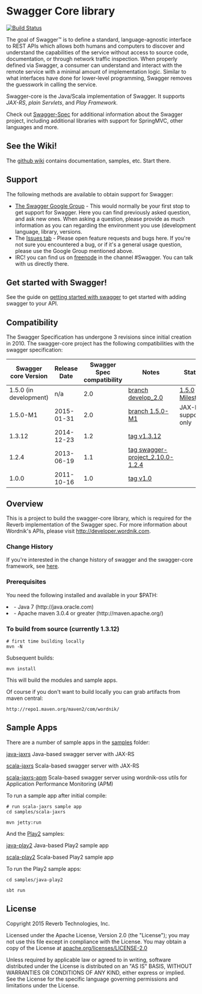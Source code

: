 # Swagger Core library

[![Build Status](https://travis-ci.org/swagger-api/swagger-core.png?branch=master)](https://travis-ci.org/swagger-api/swagger-core)

The goal of Swagger™ is to define a standard, language-agnostic interface to REST APIs which allows both humans and computers to discover and understand the capabilities of the service without access to source code, documentation, or through network traffic inspection. When properly defined via Swagger, a consumer can understand and interact with the remote service with a minimal amount of implementation logic. Similar to what interfaces have done for lower-level programming, Swagger removes the guesswork in calling the service.

Swagger-core is the Java/Scala implementation of Swagger. It supports *JAX-RS*, *plain Servlets*, and *Play Framework*.

Check out [Swagger-Spec](https://github.com/swagger-api/swagger-spec) for additional information about the Swagger project, including additional libraries with support for SpringMVC, other languages and more. 

## See the Wiki!
The [github wiki](https://github.com/swagger-api/swagger-core/wiki) contains documentation, samples, etc.  Start there.

## Support
The following methods are available to obtain support for Swagger:

- [The Swagger Google Group](https://groups.google.com/forum/#!forum/swagger-swaggersocket) - This would normally be your first stop to get support for Swagger. Here you can find previously asked question, and ask new ones. When asking a question, please provide as much information as you can regarding the environment you use (development language, library, versions.
- The [Issues tab](https://github.com/swagger-api/swagger-core/issues?state=open) - Please open feature requests and bugs here. If you're not sure you encountered a bug, or if it's a general usage question, please use the Google Group mentioned above.
- IRC! you can find us on [freenode](http://webchat.freenode.net/?channels=swagger) in the channel #Swagger. You can talk with us directly there.


## Get started with Swagger!
See the guide on [getting started with swagger](https://github.com/swagger-api/swagger-core/wiki/Adding-Swagger-to-your-API) to get started with adding swagger to your API.

## Compatibility
The Swagger Specification has undergone 3 revisions since initial creation in 2010.  The swagger-core project has the following compatibilities with the swagger specification:

Swagger core Version      | Release Date | Swagger Spec compatibility | Notes | Status
------------------------- | ------------ | -------------------------- | ----- | ----
1.5.0 (in development)    | n/a          | 2.0           | [branch develop_2.0](https://github.com/swagger-api/swagger-core/tree/develop_2.0) | [1.5.0 Milestone](https://github.com/swagger-api/swagger-core/milestones/v1.5.0)
1.5.0-M1  | 2015-01-31          | 2.0           | [branch 1.5.0-M1](https://github.com/swagger-api/swagger-core/tree/1.5.0-M1) | JAX-RS support only
1.3.12                     | 2014-12-23   | 1.2           | [tag v1.3.12](https://github.com/swagger-api/swagger-core/tree/v1.3.12)
1.2.4                     | 2013-06-19   | 1.1           | [tag swagger-project_2.10.0-1.2.4](https://github.com/swagger-api/swagger-core/tree/swagger-project_2.10.0-1.2.4)
1.0.0                     | 2011-10-16   | 1.0           | [tag v1.0](https://github.com/swagger-api/swagger-core/tree/v1.0)

## Overview
This is a project to build the swagger-core library, which is required for the Reverb implementation of the Swagger spec. For more information about Wordnik's APIs, please visit http://developer.wordnik.com.


### Change History
If you're interested in the change history of swagger and the swagger-core framework, see [here](https://github.com/swagger-api/swagger-core/wiki/Changelog).


### Prerequisites
You need the following installed and available in your $PATH:

<li>- Java 7 (http://java.oracle.com)

<li>- Apache maven 3.0.4 or greater (http://maven.apache.org/)

### To build from source (currently 1.3.12)
```
# first time building locally
mvn -N
```

Subsequent builds:
```
mvn install
```

This will build the modules and sample apps.

Of course if you don't want to build locally you can grab artifacts from maven central:

`http://repo1.maven.org/maven2/com/wordnik/`

## Sample Apps
There are a number of sample apps in the [samples](https://github.com/swagger-api/swagger-core/tree/master/samples) folder:

[java-jaxrs](https://github.com/swagger-api/swagger-core/tree/master/samples/java-jaxrs/README.md) Java-based swagger server with JAX-RS

[scala-jaxrs](https://github.com/swagger-api/swagger-core/tree/master/samples/scala-jaxrs/README.md) Scala-based swagger server with JAX-RS

[scala-jaxrs-apm](https://github.com/swagger-api/swagger-core/tree/master/samples/scala-jaxrs-apm/README.md) 
Scala-based swagger server using wordnik-oss utils for Application Performance Monitoring (APM)

To run a sample app after initial compile:

```
# run scala-jaxrs sample app
cd samples/scala-jaxrs

mvn jetty:run
```

And the [Play2](http://playframework.org) samples:

[java-play2](https://github.com/swagger-api/swagger-core/tree/master/samples/java-play2) Java-based Play2 sample app

[scala-play2](https://github.com/swagger-api/swagger-core/tree/master/samples/scala-play2) Scala-based Play2 sample app

To run the Play2 sample apps:

```
cd samples/java-play2

sbt run
```

License
-------

Copyright 2015 Reverb Technologies, Inc.

Licensed under the Apache License, Version 2.0 (the "License");
you may not use this file except in compliance with the License.
You may obtain a copy of the License at [apache.org/licenses/LICENSE-2.0](http://www.apache.org/licenses/LICENSE-2.0)

Unless required by applicable law or agreed to in writing, software
distributed under the License is distributed on an "AS IS" BASIS,
WITHOUT WARRANTIES OR CONDITIONS OF ANY KIND, either express or implied.
See the License for the specific language governing permissions and
limitations under the License.
